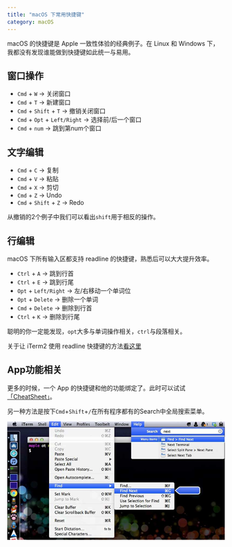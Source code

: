 ```yaml
---
title: "macOS 下常用快捷键"
category: macOS
---
```


macOS 的快捷键是 Apple 一致性体验的经典例子。在 Linux 和 Windows 下，我都没有发现谁能做到快捷键如此统一与易用。

窗口操作
-------

- `Cmd` + `W` -> 关闭窗口
- `Cmd` + `T` -> 新建窗口
- `Cmd` + `Shift` + `T` -> 撤销关闭窗口
- `Cmd` + `Opt` + `Left/Right` -> 选择前/后一个窗口
- `Cmd` + `num` -> 跳到第num个窗口

文字编辑
-------

- `Cmd` + `C` -> 复制
- `Cmd` + `V` -> 粘贴
- `Cmd` + `X` -> 剪切
- `Cmd` + `Z` -> Undo
- `Cmd` + `Shift` + `Z` -> Redo

从撤销的2个例子中我们可以看出`shift`用于相反的操作。

行编辑
-----

macOS 下所有输入区都支持 readline 的快捷键，熟悉后可以大大提升效率。

- `Ctrl` + `A` -> 跳到行首
- `Ctrl` + `E` -> 跳到行尾
- `Opt` + `Left/Right` -> 左/右移动一个单词位
- `Opt` + `Delete` -> 删除一个单词
- `Cmd` + `Delete` -> 删除到行首
- `Ctrl` + `K` -> 删除到行尾

聪明的你一定能发现，`opt`大多与单词操作相关，`ctrl`与段落相关。

关于让 iTerm2 使用 readline 快捷键的方法[看这里](http://code.google.com/p/iterm2/wiki/Keybindings)


App功能相关
---------

更多的时候，一个 App 的快捷键和他的功能绑定了。此时可以试试[「CheatSheet」](https://itunes.apple.com/us/app/cheatsheet/id529456740)。

另一种方法是按下`Cmd`+`Shift`+`/`在所有程序都有的Search中全局搜索菜单。

![macOS Search Menu](/assets/images/osx-search-menu.jpg)

